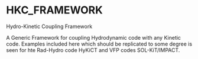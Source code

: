 # HKC_FRAMEWORK
Hydro-Kinetic Coupling Framework 

A Generic Framework for coupling Hydrodynamic code with any Kinetic code. Examples included here which should be replicated to some degree is seen for hte Rad-Hydro code HyKiCT and VFP codes SOL-KiT/IMPACT. 
